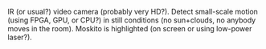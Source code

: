 IR (or usual?) video camera (probably very HD?).
Detect small-scale motion (using FPGA, GPU, or CPU?) in still conditions (no sun+clouds, no anybody moves in the room).
Moskito is highlighted (on screen or using low-power laser?).
